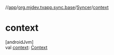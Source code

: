 //[app](../../../index.md)/[org.mjdev.tvapp.sync.base](../index.md)/[Syncer](index.md)/[context](context.md)

# context

[androidJvm]\
val [context](context.md): [Context](https://developer.android.com/reference/kotlin/android/content/Context.html)
